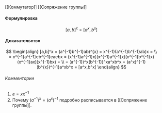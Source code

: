[[Коммутатор]]
[[Сопряжение группы]]
#### Формулировка
$$[a,b]^x = [a^x, b^x]$$
#### Доказательство
$$
\begin{align}
	[a,b]^x = (a^{-1}b^{-1}ab)^{x} = x^{-1}(a^{-1}b^{-1}ab)x = \\ = x^{-1}a^{-1}eb^{-1}eaebx = (x^{-1}a^{-1}x)(x^{-1}a^{-1}x)(x^{-1}b^{-1}x)(x^{-1}ax)(x^{-1}bx) = \\
	= (a^{-1})^x(b^{-1})^xa^xb^x = (a^x)^{-1}(b^{x})^{-1}a^xb^x = [a^x,b^x]
\end{align}
$$
###### Комментарии
1) $e = xx^{-1}$
2) Почему $(a^{-1})^x = (a^x)^{-1}$ подробно расписывается в [[Сопряжение группы]].


